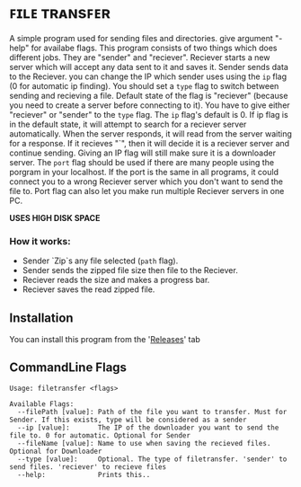# ꜰɪʟᴇ ᴛʀᴀɴsꜰᴇʀ

A simple program used for sending files and directories. give argument "-help" for availabe flags. This program consists of two things 
which does different jobs. They are "sender" and "reciever". Reciever starts a new server which will accept any data sent to
it and saves it. Sender sends data to the Reciever. you can change the IP which sender uses using the ```ip``` flag (0 for automatic ip finding). 
You should set a  ```type``` flag to switch between sending and recieving a file. Default state of the flag is "reciever" 
(because you need to create a server before connecting to it). You have to give either "reciever" or "sender" to the ```type``` flag.
The ```ip``` flag's default is 0. If ip flag is in the default state, it will attempt to search for a reciever server automatically.
When the server responds, it will read from the server waiting for a response. If it recieves "\`", then it will decide it is a 
reciever server and continue sending. Giving an IP flag will still make sure it is a downloader server. 
The `port` flag should be used if there are many people using the porgram in your localhost. If the port is the same in all programs,
it could connect you to a wrong Reciever server which you don't want to send the file to. Port flag can also let you
make run multiple Reciever servers in one PC.

**USES HIGH DISK SPACE**

### How it works:
* Sender \`Zip\`s any file selected (```path``` flag).
* Sender sends the zipped file size then file to the Reciever.
* Reciever reads the size and makes a progress bar.
* Reciever saves the read zipped file.

## Installation
  You can install this program from the '[Releases](https://github.com/GodKra/FileTransfer/releases/latest "Latest Release")' tab
## CommandLine Flags
```
Usage: filetransfer <flags>
  
Available Flags:
  --filePath [value]: Path of the file you want to transfer. Must for Sender. If this exists, type will be considered as a sender
  --ip [value]:       The IP of the downloader you want to send the file to. 0 for automatic. Optional for Sender
  --fileName [value]: Name to use when saving the recieved files. Optional for Downloader
  --type [value]:     Optional. The type of filetransfer. 'sender' to send files. 'reciever' to recieve files
  --help:             Prints this..
```

